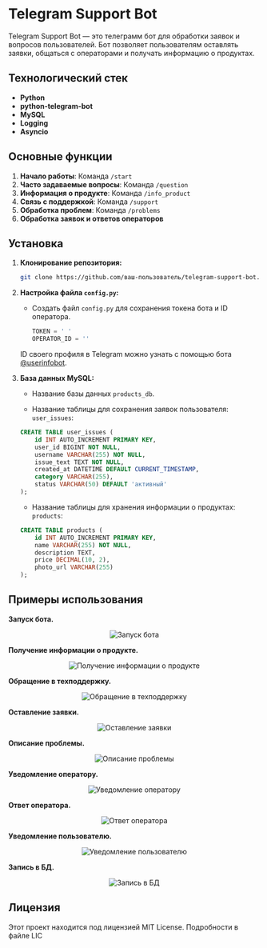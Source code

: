 # Telegram Support Bot

Telegram Support Bot — это телеграмм бот для обработки заявок и вопросов пользователей. Бот позволяет пользователям оставлять заявки, общаться с операторами и получать информацию о продуктах.

## Технологический стек

- **Python**
- **python-telegram-bot**
- **MySQL**
- **Logging**
- **Asyncio**

## Основные функции

1. **Начало работы**: Команда `/start`
2. **Часто задаваемые вопросы**: Команда `/question`
3. **Информация о продукте**: Команда `/info_product`
4. **Связь с поддержкой**: Команда `/support`
5. **Обработка проблем**: Команда `/problems`
6. **Обработка заявок и ответов операторов**

## Установка

1. **Клонирование репозитория:**

    ```bash
    git clone https://github.com/ваш-пользователь/telegram-support-bot.git
    ```

2. **Настройка файла `config.py`:**
   
   - Создать файл `config.py` для сохранения токена бота и ID оператора.
     ```python
     TOKEN = ' '
     OPERATOR_ID = ''
     ```
   ID своего профиля в Telegram можно узнать с помощью бота [@userinfobot](https://t.me/userinfobot).

3. **База данных MySQL:**

   - Название базы данных `products_db`.

   - Название таблицы для сохранения заявок пользователя: `user_issues`:

    ```sql
    CREATE TABLE user_issues (
        id INT AUTO_INCREMENT PRIMARY KEY,
        user_id BIGINT NOT NULL,
        username VARCHAR(255) NOT NULL,
        issue_text TEXT NOT NULL,
        created_at DATETIME DEFAULT CURRENT_TIMESTAMP,
        category VARCHAR(255),
        status VARCHAR(50) DEFAULT 'активный'
    );
    ```

   - Название таблицы для хранения информации о продуктах: `products`:

    ```sql
    CREATE TABLE products (
        id INT AUTO_INCREMENT PRIMARY KEY,
        name VARCHAR(255) NOT NULL,
        description TEXT,
        price DECIMAL(10, 2),
        photo_url VARCHAR(255)
    );
    ```

## Примеры использования

**Запуск бота.**
<p align="center">
    <img src="https://github.com/user-attachments/assets/0001e85d-bb68-47c2-95ca-c7879cde7a97" alt="Запуск бота">
</p>
 
**Получение информации о продукте.**
<p align="center">
    <img src="https://github.com/user-attachments/assets/f0568912-2699-4941-8d2d-b126fe11f649" alt="Получение информации о продукте">
</p>
 
**Обращение в техподдержку.**
<p align="center">
    <img src="https://github.com/user-attachments/assets/976b9215-e9f7-404d-91ea-17dfc58805f9" alt="Обращение в техподдержку">
</p>
 
**Оставление заявки.**
<p align="center">
    <img src="https://github.com/user-attachments/assets/73cda6b2-4338-40ad-b233-b7bb296948a4" alt="Оставление заявки">
</p>
 
**Описание проблемы.**
<p align="center">
    <img src="https://github.com/user-attachments/assets/53c8808c-c888-45d3-a3f8-fa779c1262e2" alt="Описание проблемы">
</p>
 
**Уведомление оператору.**
<p align="center">
    <img src="https://github.com/user-attachments/assets/cb172c09-aaff-45e9-a471-8d9fa4ad6be9" alt="Уведомление оператору">
</p>
 
**Ответ оператора.**
<p align="center">
    <img src="https://github.com/user-attachments/assets/e5e15fd6-2dd7-4393-8596-234bcb540d57" alt="Ответ оператора">
</p>
 
**Уведомление пользователю.**
<p align="center">
    <img src="https://github.com/user-attachments/assets/4b4ac384-42e6-473a-b8e8-eea2b8efa3ef" alt="Уведомление пользователю">
</p>
 
**Запись в БД.**
<p align="center">
    <img src="https://github.com/user-attachments/assets/15e9bcf8-12aa-478b-84e1-ae53fe764e20" alt="Запись в БД">
</p>


## Лицензия

Этот проект находится под лицензией MIT License. Подробности  в файле LIC


